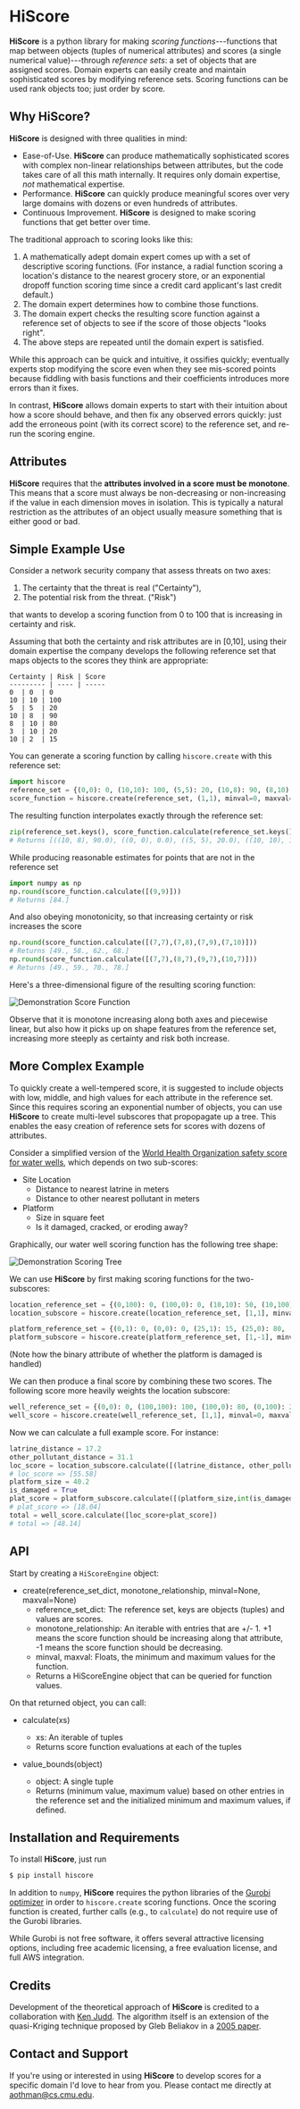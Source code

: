 # HiScore

**HiScore** is a python library for making *scoring functions*---functions that map between objects (tuples of numerical attributes) and scores (a single numerical value)---through *reference sets*: a set of objects that are assigned scores. Domain experts can easily create and maintain sophisticated scores by modifying reference sets. Scoring functions can be used rank objects too; just order by score. 


## Why HiScore?

**HiScore** is designed with three qualities in mind:
+ Ease-of-Use. **HiScore** can produce mathematically sophisticated scores with complex non-linear relationships between attributes, but the code takes care of all this math internally. It requires only domain expertise, *not* mathematical expertise.
+ Performance. **HiScore** can quickly produce meaningful scores over very large domains with dozens or even hundreds of attributes.
+ Continuous Improvement. **HiScore** is designed to make scoring functions that get better over time.

The traditional approach to scoring looks like this:

1.  A mathematically adept domain expert comes up with a set of descriptive scoring functions. (For instance, a radial function scoring a location's distance to the nearest grocery store, or an exponential  dropoff function scoring time since a credit card applicant's last credit default.)
2. The domain expert determines how to combine those functions.
3. The domain expert checks the resulting score function against a reference set of objects to see if the score of those objects "looks right".
4. The above steps are repeated until the domain expert is satisfied.

While this approach can be quick and intuitive, it ossifies quickly; eventually experts stop modifying the score even when they see mis-scored points because fiddling with basis functions and their coefficients introduces more errors than it fixes.

In contrast, **HiScore** allows domain experts to start with their intuition about how a score should behave, and then fix any observed errors quickly: just add the erroneous point (with its correct score) to the reference set, and re-run the scoring engine.

## Attributes
**HiScore** requires that the **attributes involved in a score must be monotone**. This means that a score must always be non-decreasing or non-increasing if the value in each dimension moves in isolation. This is typically a natural restriction as the attributes of an object usually measure something that is either good or bad.

## Simple Example Use
Consider a network security company that assess threats on two axes:

1. The certainty that the threat is real ("Certainty"),
2. The potential risk from the threat. ("Risk")

that wants to develop a scoring function from 0 to 100 that is increasing in certainty and risk.

Assuming that both the certainty and risk attributes are in [0,10], using their domain expertise the company develops the following reference set that maps objects to the scores they think are appropriate:

	Certainty | Risk | Score
	--------- | ---- | -----
	0  | 0  | 0
	10 | 10 | 100
	5  | 5  | 20
	10 | 8  | 90
	8  | 10 | 80
	3  | 10 | 20
	10 | 2  | 15

You can generate a scoring function by calling `hiscore.create` with this reference set:

```python	
import hiscore
reference_set = {(0,0): 0, (10,10): 100, (5,5): 20, (10,8): 90, (8,10): 80, (3,10): 20, (10,2): 15}
score_function = hiscore.create(reference_set, (1,1), minval=0, maxval=100)
```

The resulting function interpolates exactly through the reference set:

```python	
zip(reference_set.keys(), score_function.calculate(reference_set.keys()))
# Returns [((10, 8), 90.0), ((0, 0), 0.0), ((5, 5), 20.0), ((10, 10), 100.0), ((3, 10), 20.0), ((8, 10), 80.0), ((10, 2), 15.0)]
```

While producing reasonable estimates for points that are not in the reference set

```python
import numpy as np
np.round(score_function.calculate([(9,9)]))
# Returns [84.]
```

And also obeying monotonicity, so that increasing certainty or risk increases the score

```python
np.round(score_function.calculate([(7,7),(7,8),(7,9),(7,10)]))
# Returns [49., 58., 62., 68.]
np.round(score_function.calculate([(7,7),(8,7),(9,7),(10,7)]))
# Returns [49., 59., 70., 78.]
```

Here's a three-dimensional figure of the resulting scoring function:

![Demonstration Score Function](http://www.cs.cmu.edu/~aothman/score_function_demo.png)

Observe that it is monotone increasing along both axes and piecewise linear, but also how it picks up on shape features from the reference set, increasing more steeply as certainty and risk both increase.

## More Complex Example

To quickly create a well-tempered score, it is suggested to include objects with low, middle, and high values for each attribute in the reference set. Since this requires scoring an exponential number of objects, you can use **HiScore** to create multi-level subscores that propopagate up a tree. This enables the easy creation of reference sets for scores with dozens of attributes.

Consider a simplified version of the [World Health Organization safety score for water wells](http://www.ncbi.nlm.nih.gov/pubmed/22717748), which depends on two sub-scores:

*	Site Location
	*	Distance to nearest latrine in meters
	*	Distance to other nearest pollutant in meters
*	Platform
	*	Size in square feet
	*	Is it damaged, cracked, or eroding away?

Graphically, our water well scoring function has the following tree shape:

![Demonstration Scoring Tree](http://www.cs.cmu.edu/~aothman/tree_score_demo.png)

We can use **HiScore** by first making scoring functions for the two-subscores:

```python	
location_reference_set = {(0,100): 0, (100,0): 0, (10,10): 50, (10,100): 60, (100, 10): 70, (20,20): 60, (50,50): 85, (100,100): 100}
location_subscore = hiscore.create(location_reference_set, [1,1], minval=0, maxval=100)

platform_reference_set = {(0,1): 0, (0,0): 0, (25,1): 15, (25,0): 80, (50,0): 100, (50,1): 20, (15,1): 5, (20,0): 15}
platform_subscore = hiscore.create(platform_reference_set, [1,-1], minval=0, maxval=100)
```
(Note how the binary attribute of whether the platform is damaged is handled)

We can then produce a final score by combining these two scores. The following score more heavily weights the location subscore:
```python	
well_reference_set = {(0,0): 0, (100,100): 100, (100,0): 80, (0,100): 20, (50,50): 50, (100,50): 95, (50,100): 65, (0,50): 15, (50,0): 35} 
well_score = hiscore.create(well_reference_set, [1,1], minval=0, maxval=100)
```

Now we can calculate a full example score. For instance:
```python
latrine_distance = 17.2
other_pollutant_distance = 31.1
loc_score = location_subscore.calculate([(latrine_distance, other_pollutant_distance)])
# loc_score => [55.58]
platform_size = 40.2
is_damaged = True
plat_score = platform_subscore.calculate([(platform_size,int(is_damaged))])
# plat_score => [18.04]
total = well_score.calculate([loc_score+plat_score])
# total => [48.14]
```

## API

Start by creating a `HiScoreEngine` object:

*	create(reference_set_dict, monotone_relationship, minval=None, maxval=None)
	*	reference_set_dict: The reference set, keys are objects (tuples) and values are scores.
	*	monotone_relationship: An iterable with entries that are +/- 1. +1 means the score function should be increasing along that attribute, -1 means the score function should be decreasing.
	*	minval, maxval: Floats, the minimum and maximum values for the function.
	*	Returns a HiScoreEngine object that can be queried for function values.

On that returned object, you can call:

*	calculate(xs)
	*	xs: An iterable of tuples
	*	Returns score function evaluations at each of the tuples

*	value_bounds(object)
	* 	object: A single tuple
	* 	Returns (minimum value, maximum value) based on other entries in the reference set and the initialized minimum and maximum values, if defined.

## Installation and Requirements

To install **HiScore**, just run

```bash
$ pip install hiscore
```

In addition to `numpy`, **HiScore** requires the python libraries of the [Gurobi optimizer](http://www.gurobi.com) in order to `hiscore.create` scoring functions. Once the scoring function is created, further calls (e.g., to `calculate`) do not require use of the Gurobi libraries.

While Gurobi is not free software, it offers several attractive licensing options, including free academic licensing, a free evaluation license, and full AWS integration.

## Credits
Development of the theoretical approach of **HiScore** is credited to a collaboration with [Ken Judd](http://www.hoover.org/fellows/kenneth-l-judd). The algorithm itself is an extension of the quasi-Kriging technique proposed by Gleb Beliakov in a [2005 paper](http://link.springer.com/article/10.1007/s10543-005-0028-x).

## Contact and Support
If you're using or interested in using **HiScore** to develop scores for a specific domain I'd love to hear from you. Please contact me directly at <aothman@cs.cmu.edu>.